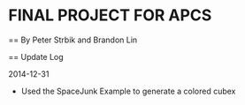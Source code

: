 FINAL PROJECT FOR APCS
====

==
By Peter Strbik and Brandon Lin

==
Update Log

2014-12-31
- Used the SpaceJunk Example to generate a colored cubex